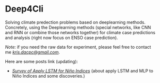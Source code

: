 # Deep4Cli

Solving climate predection problems based on deeplearning methods. Concretely, using the Deeplearning methods (special networks, like CNN and RNN or combine those networks together) for climate case predictions and analysis (right now focus on ENSO case prediction).

*Note:* if you need the raw data for experiment, please feel free to contact me [*kris.dacpc@gmail.com*](mailto:kris.dacpc@gmail.com).

Here are some posts link (updating):


* [*Survey of Apply LSTM for Niño Indices*](http://pengcheng.tech/2018/06/12/survey-of-apply-lstm-for-nino-indices/) (about apply LSTM and MLP to Niño Indices and some discoveries.)